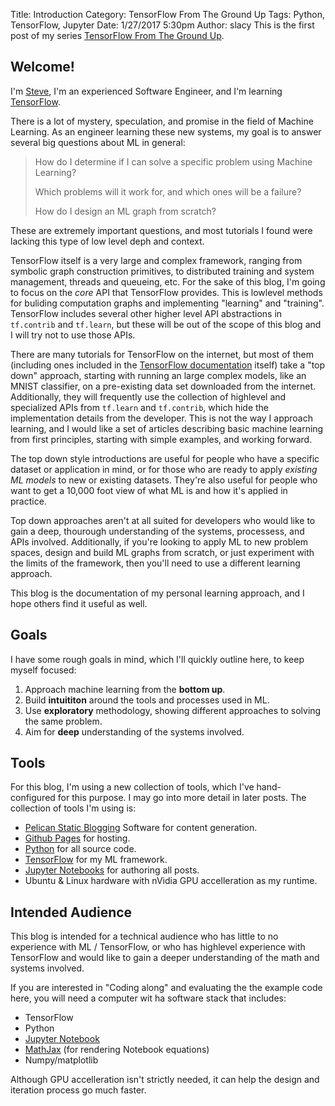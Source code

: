 Title: Introduction
Category: TensorFlow From The Ground Up
Tags: Python, TensorFlow, Jupyter
Date: 1/27/2017 5:30pm 
Author: slacy
This is the first post of my series [TensorFlow From The Ground Up]({category}tensorflow-from-the-ground-up).

## Welcome!

I'm [Steve](https://github.com/slacy), I'm an experienced Software Engineer, and I'm learning [TensorFlow](https://tensorflow.org).

There is a lot of mystery, speculation, and promise in the field of Machine Learning. As an engineer learning these new systems, my goal is to answer several big questions about ML in general: 

> How do I determine if I can solve a specific problem using Machine Learning?  
>
> Which problems will it work for, and which ones will be a failure?  
>
> How do I design an ML graph from scratch? 

These are extremely important questions, and most tutorials I found were lacking this type of low level deph and context. 

TensorFlow itself is a very large and complex framework, ranging from symbolic graph construction primitives, to distributed training and system management, threads and queueing, etc.  For the sake of this blog, I'm going to focus on the *core* API that TensorFlow provides.  This is lowlevel methods for buliding computation graphs and implementing "learning" and "training".  TensorFlow includes several other higher level API abstractions in `tf.contrib` and `tf.learn`, but these will be out of the scope of this blog and I will try not to use those APIs. 

There are many tutorials for TensorFlow on the internet, but most of them (including ones included in the [TensorFlow documentation](https://www.tensorflow.org/tutorials/mnist/beginners/) itself) take a "top down" approach, starting with running an large complex models, like an MNIST classifier, on a pre-existing data set downloaded from the internet.  Additionally, they will frequently use the collection of highlevel and specialized APIs from `tf.learn` and `tf.contrib`, which hide the implementation details from the developer.  This is not the way I approach learning, and I would like a set of articles describing basic machine learning from first principles, starting with simple examples, and working forward. 

The top down style introductions are useful for people who have a specific dataset or application in mind, or for those who are ready to apply *existing ML models* to new or existing datasets.  They're also useful for people who want to get a 10,000 foot view of what ML is and how it's applied in practice. 

Top down approaches aren't at all suited for developers who would like to gain a deep, thourough understanding of the systems, processess, and APIs involved.  Additionally, if you're looking to apply ML to new problem spaces, design and build ML graphs from scratch, or just experiment with the limits of the framework, then you'll need to use a different learning approach. 

This blog is the documentation of my personal learning approach, and I hope others find it useful as well.
## Goals 
I have some rough goals in mind, which I'll quickly outline here, to keep myself focused: 

1. Approach machine learning from the **bottom up**.  
2. Build **intuititon** around the tools and processes used in ML. 
3. Use **exploratory** methodology, showing different approaches to solving the same problem.
4. Aim for **deep** understanding of the systems involved. 
## Tools
For this blog, I'm using a new collection of tools, which I've hand-configured for this purpose.  I may go into more detail in later posts. The collection of tools I'm using is: 

* [Pelican Static Blogging](https://getpelican.com) Software for content generation.
* [Github Pages](https://pages.github.com) for hosting. 
* [Python](https://python.org) for all source code. 
* [TensorFlow](https://tensorflow.com) for my ML framework. 
* [Jupyter Notebooks](https://jupyter.org) for authoring all posts. 
* Ubuntu & Linux hardware with nVidia GPU accelleration as my runtime.
## Intended Audience
This blog is intended for a technical audience who has little to no experience with ML / TensorFlow, or who has highlevel experience with TensorFlow and would like to gain a deeper understanding of the math and systems involved. 

If you are interested in "Coding along" and evaluating the the example code here, you will need a computer wit ha software stack that includes:

* TensorFlow
* Python 
* [Jupyter Notebook](https://jupyter.org)
* [MathJax](https://mathjax.org) (for rendering Notebook equations)
* Numpy/matplotlib

Although GPU accelleration isn't strictly needed, it can help the design and iteration process go much faster. 
